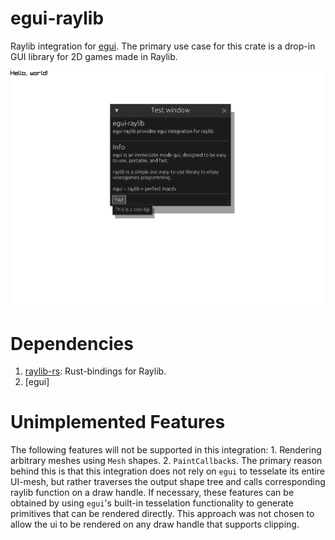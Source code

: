 # egui-raylib
Raylib integration for [egui](https://github.com/emilk/egui).
The primary use case for this crate is a drop-in GUI library for 2D games made in Raylib.

![Screenshot of an example program](screenshot.png)

# Dependencies
1. [raylib-rs](https://github.com/raylib-rs/raylib-rs): Rust-bindings for Raylib.
2. [egui]

# Unimplemented Features
The following features will not be supported in this integration:
	1. Rendering arbitrary meshes using `Mesh` shapes.
	2. `PaintCallback`s.
The primary reason behind this is that this integration does not rely on `egui` to tesselate its entire UI-mesh, but rather traverses the output shape tree and calls corresponding raylib function on a draw handle. If necessary, these features can be obtained by using `egui`'s built-in tesselation functionality to generate primitives that can be rendered directly. This approach was not chosen to allow the ui to be rendered on any draw handle that supports clipping.